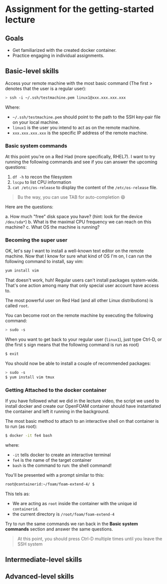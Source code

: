 # Assignment for the getting-started lecture

## Goals

- Get familiarized with the created docker container.
- Practice engaging in individual assignments.

## Basic-level skills

Access your remote machine with the most basic command (The first > denotes that the user is a regular user):

```bash
> ssh -i ~/.ssh/testmachine.pem linux1@xxx.xxx.xxx.xxx
```

Where:
- `~/.ssh/testmachine.pem` should point to the path to the SSH key-pair file on
  your local machine.
- `linux1` is the user you intend to act as on the remote machine.
- `xxx.xxx.xxx.xxx` is the specific IP address of the remote machine.

### Basic system commands

At this point you're on a Red Had (more specifically, RHEL7). I want to try running
the following commands and see if you can answer the upcoming questions:

1. `df -h` to recon the filesystem
2. `lscpu` to list CPU information
3. `cat /etc/os-release` to display the content of the `/etc/os-release` file.
 
> Bu the way, you can use TAB for auto-completion :smile:

Here are the questions:

a. How much "free" disk space you have? (hint: look for the device `/dev/sda*`)
b. What is the maximal CPU frequency we can reach on this machine?
c. What OS the machine is running?

### Becoming the super user

OK, let's say I want to install a well-known text editor on the remote machine.
Now that I know for sure what kind of OS I'm on, I can run the following command
to install, say vim:

```bash
yum install vim
```

That doesn't work, huh! Regular users can't install packages system-wide. That's one
action among many that only special user account have access to.

The most powerful user on Red Had (and all other Linux distributions) is called `root`.

You can become root on the remote machine by executing the following command:

```bash
> sudo -s
```
When you want to get back to your regular user (`linux1`), just type Ctrl-D, or
(the first `$` sign means that the following command is run as root)

```bash
$ exit
```

You should now be able to install a couple of recommended packages:

```bash
> sudo -s
$ yum install vim tmux
```

### Getting Attached to the docker container

If you have followed what we did in the lecture video, the script we used to install docker
and create our OpenFOAM container should have instantiated the container and left it running
in the background.

The most basic method to attach to an interactive shell on that container is to run (as root):

```bash
$ docker -it fe4 bash
```

where:
- `-it` tells docker to create an interactive terminal
- `fe4` is the name of the target container
- `bash` is the command to run: the shell command!

You'll be presented with a prompt similar to this:
```bash
root@containerid:~/foam/foam-extend-4/ $
```
This tels as:
- We are acting as `root` inside the container with the unique id `containerid`.
- the current directory is `/root/foam/foam-extend-4`

Try to run the same commands we ran back in the **Basic system commands** section and
answer the same questions.

> At this point, you should press Ctrl-D multiple times until you leave the SSH system

## Intermediate-level skills

## Advanced-level skills

